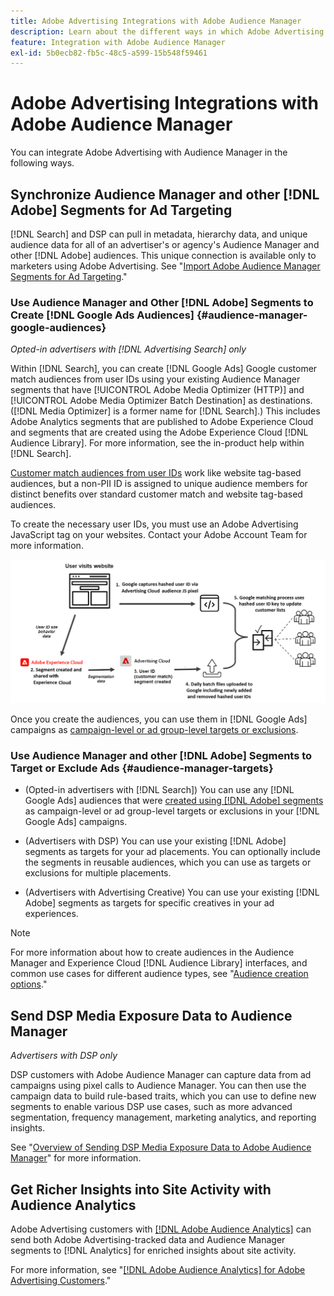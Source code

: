 ```yaml
---
title: Adobe Advertising Integrations with Adobe Audience Manager
description: Learn about the different ways in which Adobe Advertising can exchange data with Adobe Audience Manager.
feature: Integration with Adobe Audience Manager
exl-id: 5b0ecb82-fb5c-48c5-a599-15b548f59461
---
```

# Adobe Advertising Integrations with Adobe Audience Manager

You can integrate Adobe Advertising with Audience Manager in the following ways.

## Synchronize Audience Manager and other [!DNL Adobe] Segments for Ad Targeting

[!DNL Search] and DSP can pull in metadata, hierarchy data, and unique audience data for all of an advertiser's or agency's Audience Manager and other [!DNL Adobe] audiences. This unique connection is available only to marketers using Adobe Advertising. See "[Import Adobe Audience Manager Segments for Ad Targeting](/help/integrations/audience-manager/import-audiences.md)."

### Use Audience Manager and Other [!DNL Adobe] Segments to Create [!DNL Google Ads Audiences] {#audience-manager-google-audiences}

*Opted-in advertisers with [!DNL Advertising Search] only*

Within [!DNL Search], you can create [!DNL Google Ads] Google customer match audiences from user IDs using your existing Audience Manager segments that have [!UICONTROL Adobe Media Optimizer (HTTP)] and [!UICONTROL Adobe Media Optimizer Batch Destination] as destinations. ([!DNL Media Optimizer] is a former name for [!DNL Search].) This includes Adobe Analytics segments that are published to Adobe Experience Cloud and segments that are created using the Adobe Experience Cloud [!DNL Audience Library]. For more information, see the in-product help within [!DNL Search].

[Customer match audiences from user IDs](https://support.google.com/google-ads/answer/9199250) work like website tag-based audiences, but a non-PII ID is assigned to unique audience members for distinct benefits over standard customer match and website tag-based audiences.

To create the necessary user IDs, you must use an Adobe Advertising JavaScript tag <!-- with a user ID parameter -->on your websites. Contact your Adobe Account Team for more information. 

![segment creation process](/help/integrations/assets/ad_search_user_id_pic.png)

Once you create the audiences, you can use them in [!DNL Google Ads] campaigns as [campaign-level or ad group-level targets or exclusions](#audience-manager-targets).

### Use Audience Manager and other [!DNL Adobe] Segments to Target or Exclude Ads {#audience-manager-targets}

* (Opted-in advertisers with [!DNL Search]) You can use any [!DNL Google Ads] audiences that were [created using [!DNL Adobe] segments](#audience-manager-google-audiences) as campaign-level or ad group-level targets or exclusions in your [!DNL Google Ads] campaigns.

* (Advertisers with DSP) You can use your existing [!DNL Adobe] segments as targets for your ad placements. You can optionally include the segments in reusable audiences, which you can use as targets or exclusions for multiple placements.

* (Advertisers with Advertising Creative) You can use your existing [!DNL Adobe] segments as targets for specific creatives in your ad experiences.

>[!NOTE]
>
>For more information about how to create audiences in the Audience Manager and Experience Cloud [!DNL Audience Library] interfaces, and common use cases for different audience types, see "[Audience creation options](https://experienceleague.adobe.com/docs/experience-cloud-kcs/kbarticles/KA-16471.html)."

## Send DSP Media Exposure Data to Audience Manager

*Advertisers with DSP only*

DSP customers with Adobe Audience Manager can capture data from ad campaigns using pixel calls to Audience Manager. You can then use the campaign data to build rule-based traits, which you can use to define new segments to enable various DSP use cases, such as more advanced segmentation, frequency management, marketing analytics, and reporting insights.

See "[Overview of Sending DSP Media Exposure Data to Adobe Audience Manager](/help/integrations/audience-manager/media-data-integration/overview.md)" for more information.

## Get Richer Insights into Site Activity with Audience Analytics

Adobe Advertising customers with [[!DNL Adobe Audience Analytics]](https://experienceleague.adobe.com/docs/analytics/integration/audience-analytics/mc-audiences-aam.html) can send both Adobe Advertising-tracked data and Audience Manager segments to [!DNL Analytics] for enriched insights about site activity.

For more information, see "[[!DNL Adobe Audience Analytics] for Adobe Advertising Customers](/help/integrations/audience-manager/audience-analytics.md)."

